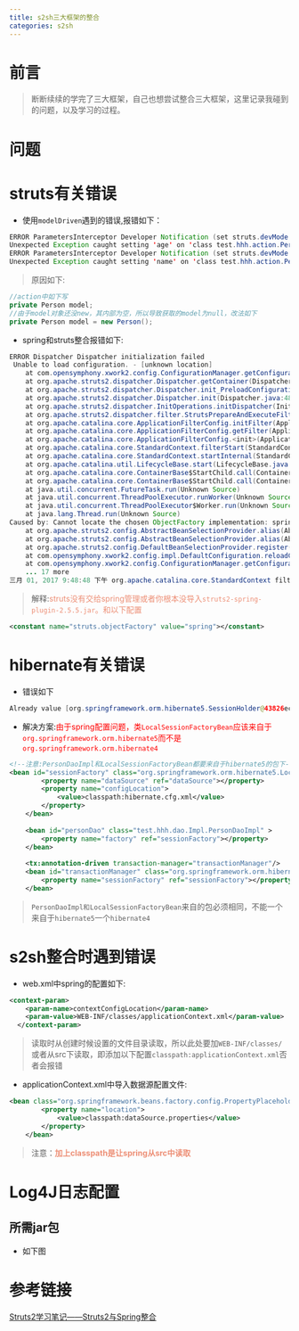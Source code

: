 ```yaml
---
title: s2sh三大框架的整合
categories: s2sh
---
```

# 前言
> 断断续续的学完了三大框架，自己也想尝试整合三大框架，这里记录我碰到的问题，以及学习的过程。

# 问题
# struts有关错误
- 使用`modelDriven`遇到的错误,报错如下：

``` java
ERROR ParametersInterceptor Developer Notification (set struts.devMode to false to disable this message):
Unexpected Exception caught setting 'age' on 'class test.hhh.action.PersonAction: Error setting expression 'age' with value '20'
ERROR ParametersInterceptor Developer Notification (set struts.devMode to false to disable this message):
Unexpected Exception caught setting 'name' on 'class test.hhh.action.PersonAction: Error setting expression 'name' with value 'hhh'
```
> 原因如下:

``` java
//action中如下写
private Person model;
//由于model对象还没new，其内部为空，所以导致获取的model为null，改法如下
private Person model = new Person();
```

- spring和struts整合报错如下:
``` java
ERROR Dispatcher Dispatcher initialization failed
 Unable to load configuration. - [unknown location]
	at com.opensymphony.xwork2.config.ConfigurationManager.getConfiguration(ConfigurationManager.java:70)
	at org.apache.struts2.dispatcher.Dispatcher.getContainer(Dispatcher.java:906)
	at org.apache.struts2.dispatcher.Dispatcher.init_PreloadConfiguration(Dispatcher.java:445)
	at org.apache.struts2.dispatcher.Dispatcher.init(Dispatcher.java:486)
	at org.apache.struts2.dispatcher.InitOperations.initDispatcher(InitOperations.java:75)
	at org.apache.struts2.dispatcher.filter.StrutsPrepareAndExecuteFilter.init(StrutsPrepareAndExecuteFilter.java:63)
	at org.apache.catalina.core.ApplicationFilterConfig.initFilter(ApplicationFilterConfig.java:279)
	at org.apache.catalina.core.ApplicationFilterConfig.getFilter(ApplicationFilterConfig.java:260)
	at org.apache.catalina.core.ApplicationFilterConfig.<init>(ApplicationFilterConfig.java:105)
	at org.apache.catalina.core.StandardContext.filterStart(StandardContext.java:4572)
	at org.apache.catalina.core.StandardContext.startInternal(StandardContext.java:5215)
	at org.apache.catalina.util.LifecycleBase.start(LifecycleBase.java:150)
	at org.apache.catalina.core.ContainerBase$StartChild.call(ContainerBase.java:1419)
	at org.apache.catalina.core.ContainerBase$StartChild.call(ContainerBase.java:1409)
	at java.util.concurrent.FutureTask.run(Unknown Source)
	at java.util.concurrent.ThreadPoolExecutor.runWorker(Unknown Source)
	at java.util.concurrent.ThreadPoolExecutor$Worker.run(Unknown Source)
	at java.lang.Thread.run(Unknown Source)
Caused by: Cannot locate the chosen ObjectFactory implementation: spring - [unknown location]
	at org.apache.struts2.config.AbstractBeanSelectionProvider.alias(AbstractBeanSelectionProvider.java:64)
	at org.apache.struts2.config.AbstractBeanSelectionProvider.alias(AbstractBeanSelectionProvider.java:41)
	at org.apache.struts2.config.DefaultBeanSelectionProvider.register(DefaultBeanSelectionProvider.java:366)
	at com.opensymphony.xwork2.config.impl.DefaultConfiguration.reloadContainer(DefaultConfiguration.java:163)
	at com.opensymphony.xwork2.config.ConfigurationManager.getConfiguration(ConfigurationManager.java:67)
	... 17 more
三月 01, 2017 9:48:48 下午 org.apache.catalina.core.StandardContext filterStart
```
> 解释:<font color='#ED8F76'>struts没有交给spring管理或者你根本没导入`struts2-spring-plugin-2.5.5.jar`。和以下配置</font>
``` xml
<constant name="struts.objectFactory" value="spring"></constant>
```

# hibernate有关错误
- 错误如下
``` java
Already value [org.springframework.orm.hibernate5.SessionHolder@43826ec] for key [org.hibernate.internal.SessionFactoryImpl@304a3655] bound to thread [main]
```
- 解决方案:<font color='#FF0000'>由于spring配置问题，类`LocalSessionFactoryBean`应该来自于`org.springframework.orm.hibernate5`而不是`org.springframework.orm.hibernate4`</font>
``` xml
<!--注意:PersonDaoImpl和LocalSessionFactoryBean都要来自于hibernate5的包下-->
<bean id="sessionFactory" class="org.springframework.orm.hibernate5.LocalSessionFactoryBean">
		<property name="dataSource" ref="dataSource"></property>
		<property name="configLocation">
			<value>classpath:hibernate.cfg.xml</value>
		</property>
	</bean>
	
	<bean id="personDao" class="test.hhh.dao.Impl.PersonDaoImpl" >
		<property name="factory" ref="sessionFactory"></property>
	</bean>
	
	<tx:annotation-driven transaction-manager="transactionManager"/>
	<bean id="transactionManager" class="org.springframework.orm.hibernate5.HibernateTransactionManager">
		<property name="sessionFactory" ref="sessionFactory"></property>
	</bean>
```
> `PersonDaoImpl和LocalSessionFactoryBean`来自的包必须相同，不能一个来自于`hibernate5`一个`hibernate4`

# s2sh整合时遇到错误
- web.xml中spring的配置如下:
``` xml
<context-param>
  	<param-name>contextConfigLocation</param-name>
  	<param-value>WEB-INF/classes/applicationContext.xml</param-value>
  </context-param>
```
> 读取时从创建时候设置的文件目录读取，所以此处要加`WEB-INF/classes/`或者从src下读取，即添加以下配置`classpath:applicationContext.xml`否者会报错

- applicationContext.xml中导入数据源配置文件:
``` xml
<bean class="org.springframework.beans.factory.config.PropertyPlaceholderConfigurer">
		<property name="location">
			<value>classpath:dataSource.properties</value>
		</property>
	</bean>
```
> 注意：<font color='#ED8F76'>**加上classpath是让spring从src中读取**</font>

# Log4J日志配置
## 所需jar包
- 如下图


# 参考链接
[Struts2学习笔记——Struts2与Spring整合](http://www.cnblogs.com/S-E-P/archive/2012/01/18/2325253.html)